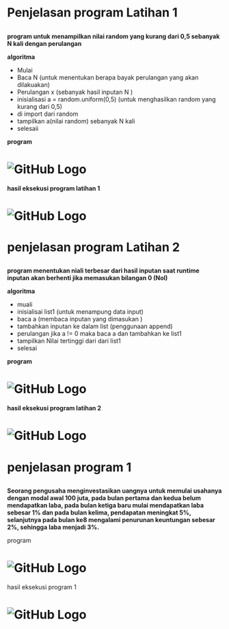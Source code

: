 # Penjelasan program Latihan 1 <h2> 
__program untuk menampilkan nilai random yang kurang dari 0,5 sebanyak N kali dengan perulangan__

**__algoritma__**

* Mulai
* Baca N (untuk menentukan berapa bayak perulangan yang akan dilakuakan)
* Perulangan x (sebanyak hasil inputan N )
* inisialisasi a = random.uniform(0,5) (untuk menghasilkan random yang kurang dari 0,5) 
* di import dari random
* tampilkan a(nilai random) sebanyak N kali
* selesaii

**__program__**

# ![GitHub Logo](t1.png)
**__hasil eksekusi program latihan 1__**

# ![GitHub Logo](ht1.png)

# penjelasan program Latihan 2 <h2>

__program menentukan niali terbesar dari hasil inputan saat runtime 
inputan akan berhenti jika memasukan bilangan 0 (Nol)__

**__algoritma__**

* muali
* inisialisai list1 (untuk menampung data input)
* baca a (membaca inputan yang dimasukan )
* tambahkan inputan ke dalam list (penggunaan append)
* perulangan jika a != 0 maka baca a dan tambahkan ke list1
* tampilkan Nilai tertinggi dari dari list1
* selesai

**__program__**

# ![GitHub Logo](t2.png)

**__hasil eksekusi program latihan 2__**

# ![GitHub Logo](ht2.png)

# penjelasan program 1 <h2>

__Seorang pengusaha menginvestasikan uangnya untuk memulai usahanya dengan modal awal 100 juta, pada bulan pertama dan kedua belum mendapatkan laba, pada bulan ketiga baru mulai 
mendapatkan laba sebesar 1% dan pada bulan kelima, pendapatan meningkat 5%, selanjutnya pada bulan ke8 mengalami penurunan keuntungan sebesar 2%, sehingga laba menjadi 3%.__

program

# ![GitHub Logo](t3.png)

hasil eksekusi program 1

# ![GitHub Logo](ht3.png)


